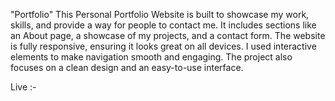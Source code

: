 "Portfolio" 
This Personal Portfolio Website is built to showcase my work, skills, and provide a way for people to contact me. It includes sections like an About page, a showcase of my projects, and a contact form. The website is fully responsive, ensuring it looks great on all devices. I used interactive elements to make navigation smooth and engaging. The project also focuses on a clean design and an easy-to-use interface.

Live :- 
